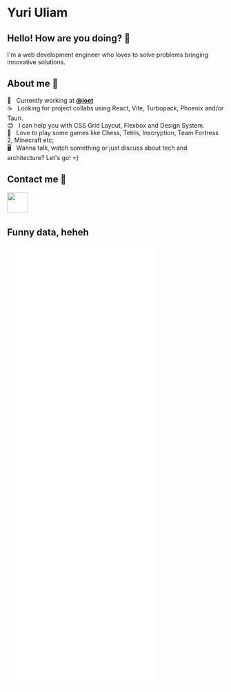 <!--
### Hi there 👋

**yuriuliam/yuriuliam** is a ✨ _special_ ✨ repository because its `README.md` (this file) appears on your GitHub profile.

Here are some ideas to get you started:

- 🔭 I’m currently working on ...
- 🌱 I’m currently learning ...
- 👯 I’m looking to collaborate on ...
- 🤔 I’m looking for help with ...
- 💬 Ask me about ...
- 📫 How to reach me: ...
- 😄 Pronouns: ...
- ⚡ Fun fact: ...
-->

# Yuri Uliam

## Hello! How are you doing? 👋 &nbsp;
I'm a web development engineer who loves to solve problems bringing innovative solutions.<br/>

## About me 📙 &nbsp;
:rocket: &nbsp; Currently working at **[@ioet](https://github.com/ioet)**
<br/> :coffee: &nbsp; Looking for project collabs using React, Vite, Turbopack, Phoenix and/or Tauri.
<br/> :blush: &nbsp; I can help you with CSS Grid Layout, Flexbox and Design System.
<br/> 💬 &nbsp; Love to play some games like Chess, Tetris, Inscryption, Team Fortress 2, Minecraft etc;
<br/> 🖥️ &nbsp; Wanna talk, watch something or just discuss about tech and architecture? Let's go! =)
<br/>

## Contact me :email: &nbsp;
[<img width="48px" height="48px" src="https://cdn.jsdelivr.net/gh/devicons/devicon/icons/linkedin/linkedin-original.svg" />](https://www.linkedin.com/in/yuriuliam/)

## Funny data, heheh

![Metrics](/github-metrics.svg)
